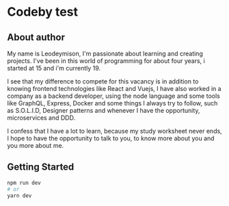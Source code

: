 # Codeby test
## About author
My name is Leodeymison, I'm passionate about learning and creating projects. I've been in this world of programming for about four years, i started at 15 and i'm currently 19.

I see that my difference to compete for this vacancy is in addition to knowing frontend technologies like React and Vuejs, I have also worked in a company as a backend developer, using the node language and some tools like GraphQL, Express, Docker and some things I always try to follow, such as S.O.L.I.D, Designer patterns and whenever I have the opportunity,  microservices and DDD. 

I confess that I have a lot to learn, because my study worksheet never ends, I hope to have the opportunity to talk to you, to know more about you and you more about me. 

## Getting Started

```bash
npm run dev
# or
yarn dev
```
